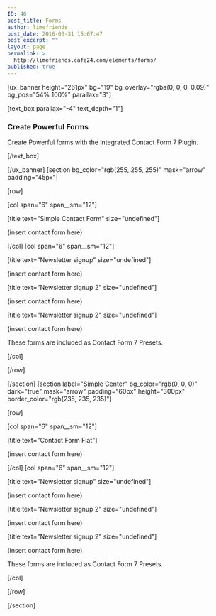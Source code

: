 ```yaml
---
ID: 46
post_title: Forms
author: limefriends
post_date: 2016-03-31 15:07:47
post_excerpt: ""
layout: page
permalink: >
  http://limefriends.cafe24.com/elements/forms/
published: true
---
```

[ux_banner height="261px" bg="19" bg_overlay="rgba(0, 0, 0, 0.09)" bg_pos="54% 100%" parallax="3"]

[text_box parallax="-4" text_depth="1"]

<h3 class="uppercase"><strong>Create Powerful Forms</strong></h3>
<p class="lead">Create Powerful forms with the integrated Contact Form 7 Plugin.</p>

[/text_box]

[/ux_banner]
[section bg_color="rgb(255, 255, 255)" mask="arrow" padding="45px"]

[row]

[col span="6" span__sm="12"]

[title text="Simple Contact Form" size="undefined"]

(insert contact form here)


[/col]
[col span="6" span__sm="12"]

[title text="Newsletter signup" size="undefined"]

(insert contact form here)

[title text="Newsletter signup 2" size="undefined"]

(insert contact form here)

[title text="Newsletter signup 2" size="undefined"]

(insert contact form here)

<p class="lead">These forms are included as Contact Form 7 Presets.</p>

[/col]

[/row]

[/section]
[section label="Simple Center" bg_color="rgb(0, 0, 0)" dark="true" mask="arrow" padding="60px" height="300px" border_color="rgb(235, 235, 235)"]

[row]

[col span="6" span__sm="12"]

[title text="Contact Form Flat"]

(insert contact form here)


[/col]
[col span="6" span__sm="12"]

[title text="Newsletter signup" size="undefined"]

(insert contact form here)

[title text="Newsletter signup 2" size="undefined"]

(insert contact form here)

[title text="Newsletter signup 2" size="undefined"]

(insert contact form here)

<p class="lead">These forms are included as Contact Form 7 Presets.</p>

[/col]

[/row]

[/section]